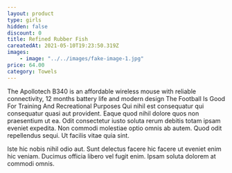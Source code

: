 ```yaml
---
layout: product
type: girls
hidden: false
discount: 0
title: Refined Rubber Fish
careatedAt: 2021-05-10T19:23:50.319Z
images:
    - image: "../../images/fake-image-1.jpg"
price: 64.00
category: Towels
---
```

The Apollotech B340 is an affordable wireless mouse with reliable connectivity, 12 months battery life and modern design
The Football Is Good For Training And Recreational Purposes
Qui nihil est consequatur qui consequatur quasi aut provident. Eaque quod nihil dolore quos non praesentium ut ea. Odit consectetur iusto soluta rerum debitis totam ipsam eveniet expedita. Non commodi molestiae optio omnis ab autem. Quod odit repellendus sequi. Ut facilis vitae quia sint.
 Iste hic nobis nihil odio aut. Sunt delectus facere hic facere ut eveniet enim hic veniam. Ducimus officia libero vel fugit enim. Ipsam soluta dolorem at commodi omnis.
